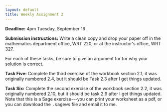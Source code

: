 ```yaml
---
layout: default
title: Weekly Assignment 2
---
```


**Deadline:** 4pm Tuesday, September 16

**Submission instructions:** Write a clean copy and drop your paper off in the
mathematics department office, WRT 220, or at the instructor's office, WRT 327.

For each of these tasks, be sure to give an argument for for why your solution is
correct.

**Task Five:** Complete the third exercise of the workbook section 2.1, it was
originally numbered 2.4, but it should be Task 2.3 after I get things updated.

**Task Six:** Complete the second exercise of the workbook section 2.2, it was
originally numbered 2.10, but it should be task 2.9 after I get things updated.
Note that this is a Sage exercise---you can print your worksheet as a pdf, or you
can download the <kbd>.sagews</kbd> file and email it to me.
